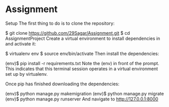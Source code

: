 # Assignment

Setup
The first thing to do is to clone the repository:

$ git clone https://github.com/29Sagar/Assignment.git
$ cd AssignmentProject
Create a virtual environment to install dependencies in and activate it:

$ virtualenv env
$ source env/bin/activate
Then install the dependencies:

(env)$ pip install -r requirements.txt
Note the (env) in front of the prompt. This indicates that this terminal session operates in a virtual environment set up by virtualenv.

Once pip has finished downloading the dependencies:

(env)$ python manage.py makemigration
(env)$ python manage.py migrate
(env)$ python manage.py runserver
And navigate to http://127.0.0.1:8000
